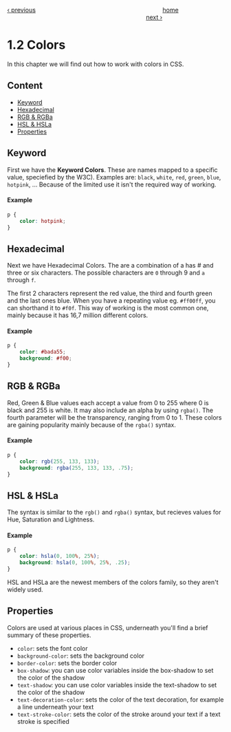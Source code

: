 [‹ previous](./1.1-Introduction.md)
&nbsp;&nbsp;&nbsp;&nbsp;&nbsp;&nbsp;&nbsp;&nbsp;&nbsp;&nbsp;&nbsp;&nbsp;&nbsp;&nbsp;&nbsp;&nbsp;&nbsp;&nbsp;&nbsp;&nbsp;&nbsp;&nbsp;&nbsp;&nbsp;&nbsp;&nbsp;&nbsp;&nbsp;&nbsp;&nbsp;&nbsp;&nbsp;&nbsp;&nbsp;&nbsp;&nbsp;&nbsp;&nbsp;&nbsp;&nbsp;&nbsp;&nbsp;&nbsp;&nbsp;&nbsp;&nbsp;&nbsp;&nbsp;&nbsp;&nbsp;&nbsp;&nbsp;&nbsp;&nbsp;&nbsp;&nbsp;&nbsp;&nbsp;&nbsp;&nbsp;&nbsp;&nbsp;&nbsp;&nbsp;&nbsp;&nbsp;&nbsp;&nbsp;&nbsp;&nbsp;&nbsp;&nbsp;&nbsp;
[home](../../README.md)
&nbsp;&nbsp;&nbsp;&nbsp;&nbsp;&nbsp;&nbsp;&nbsp;&nbsp;&nbsp;&nbsp;&nbsp;&nbsp;&nbsp;&nbsp;&nbsp;&nbsp;&nbsp;&nbsp;&nbsp;&nbsp;&nbsp;&nbsp;&nbsp;&nbsp;&nbsp;&nbsp;&nbsp;&nbsp;&nbsp;&nbsp;&nbsp;&nbsp;&nbsp;&nbsp;&nbsp;&nbsp;&nbsp;&nbsp;&nbsp;&nbsp;&nbsp;&nbsp;&nbsp;&nbsp;&nbsp;&nbsp;&nbsp;&nbsp;&nbsp;&nbsp;&nbsp;&nbsp;&nbsp;&nbsp;&nbsp;&nbsp;&nbsp;&nbsp;&nbsp;&nbsp;&nbsp;&nbsp;&nbsp;&nbsp;&nbsp;&nbsp;&nbsp;&nbsp;&nbsp;&nbsp;&nbsp;&nbsp;&nbsp;&nbsp;&nbsp;&nbsp;&nbsp;&nbsp;&nbsp;&nbsp;
[next ›](./1.3-Length-Units.md)

# 1.2 Colors

In this chapter we will find out how to work with colors in CSS.

## Content

- [Keyword](#keyword)
- [Hexadecimal](#hexadecimal)
- [RGB & RGBa](#rgb--rgba)
- [HSL & HSLa](#hsl--hsla)
- [Properties](#properties)

## Keyword
First we have the **Keyword Colors**. These are names mapped to a specific value, speciefied by the W3C).
Examples are: `black`, `white`, `red`, `green`, `blue`, `hotpink`, ...
Because of the limited use it isn't the required way of working.

#### Example
```css
p {
    color: hotpink;
}
```

## Hexadecimal
Next we have Hexadecimal Colors. The are a combination of a has # and three or six characters.
The possible characters are `0` through 9 and `a` through `f`.

The first 2 characters represent the red value, the third and fourth green and the last ones blue.
When you have a repeating value eg. `#ff00ff`, you can shorthand it to `#f0f`.
This way of working is the most common one, mainly because it has 16,7 million different colors.

#### Example
```css
p {
    color: #bada55;
    background: #f00;
}
```

## RGB & RGBa
Red, Green & Blue values each accept a value from 0 to 255 where 0 is black and 255 is white.
It may also include an alpha by using `rgba()`.
The fourth parameter will be the transparency, ranging from 0 to 1.
These colors are gaining popularity mainly because of the `rgba()` syntax.

#### Example
```css
p {
    color: rgb(255, 133, 133);
    background: rgba(255, 133, 133, .75);
}
```

## HSL & HSLa
The syntax is similar to the `rgb()` and `rgba()` syntax, but recieves values for Hue, Saturation and Lightness.

#### Example
```css
p {
    color: hsla(0, 100%, 25%);
    background: hsla(0, 100%, 25%, .25);
}
```

HSL and HSLa are the newest members of the colors family, so they aren't widely used.

## Properties
Colors are used at various places in CSS, underneath you'll find a brief summary of these properties.

- `color`: sets the font color
- `background-color`: sets the background color
- `border-color`: sets the border color
- `box-shadow`: you can use color variables inside the box-shadow to set the color of the shadow
- `text-shadow`: you can use color variables inside the text-shadow to set the color of the shadow
- `text-decoration-color`: sets the color of the text decoration, for example a line underneath your text
- `text-stroke-color`: sets the color of the stroke around your text if a text stroke is specified
